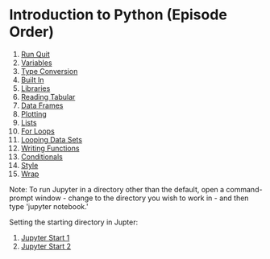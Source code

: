 # Introduction to Python (Episode Order)
1. [Run Quit](https://github.com/mydatastory-dev/py_intro_class/blob/master/_episodes_jupyter/run_quit.ipynb)
2. [Variables](https://github.com/mydatastory-dev/py_intro_class/blob/master/_episodes_jupyter/variables.ipynb)
3. [Type Conversion](https://github.com/mydatastory-dev/py_intro_class/blob/master/_episodes_jupyter/types_conversions.ipynb)
4. [Built In](https://github.com/mydatastory-dev/py_intro_class/blob/master/_episodes_jupyter/built_in.ipynb)
5. [Libraries](https://github.com/mydatastory-dev/py_intro_class/blob/master/_episodes_jupyter/libraries.ipynb)
6. [Reading Tabular](https://github.com/mydatastory-dev/py_intro_class/blob/master/_episodes_jupyter/reading_tabular.ipynb)
7. [Data Frames](https://github.com/mydatastory-dev/py_intro_class/blob/master/_episodes_jupyter/data_frames.ipynb)
8. [Plotting](https://github.com/mydatastory-dev/py_intro_class/blob/master/_episodes_jupyter/plot_base.ipynb)
9. [Lists](https://github.com/mydatastory-dev/py_intro_class/blob/master/_episodes_jupyter/lists.ipynb)
10. [For Loops](https://github.com/mydatastory-dev/py_intro_class/blob/master/_episodes_jupyter/for_loops.ipynb)
11. [Looping Data Sets](https://github.com/mydatastory-dev/py_intro_class/blob/master/_episodes_jupyter/looping_data_sets.ipynb)
12. [Writing Functions](https://github.com/mydatastory-dev/py_intro_class/blob/master/_episodes_jupyter/writing_functions.ipynb)
13. [Conditionals](https://github.com/mydatastory-dev/py_intro_class/blob/master/_episodes_jupyter/conditionals.ipynb)
14. [Style](https://github.com/mydatastory-dev/py_intro_class/blob/master/_episodes_jupyter/style.ipynb)
15. [Wrap](https://github.com/mydatastory-dev/py_intro_class/blob/master/_episodes_jupyter/wrap.ipynb)

Note: To run Jupyter in a directory other than the default, open a command-prompt window - change to the directory you wish to work in - and then type 'jupyter notebook.'

Setting the starting directory in Jupter: 

1. [Jupyter Start 1](https://stackoverflow.com/questions/35254852/how-to-change-the-jupyter-start-up-folder#36433389)
2. [Jupyter Start 2](https://github.com/jupyter/notebook/issues/2032)

